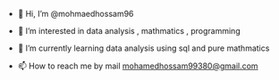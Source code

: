 - 👋 Hi, I’m @mohmaedhossam96
- 👀 I’m interested in data analysis , mathmatics , programming 
- 🌱 I’m currently learning data analysis using sql  and pure mathmatics 

- 📫 How to reach me by mail mohamedhossam99380@gmail.com

